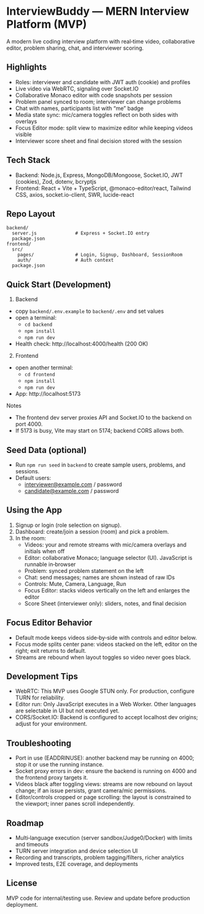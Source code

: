 # InterviewBuddy — MERN Interview Platform (MVP)

A modern live coding interview platform with real‑time video, collaborative editor, problem sharing, chat, and interviewer scoring.

## Highlights
- Roles: interviewer and candidate with JWT auth (cookie) and profiles
- Live video via WebRTC, signaling over Socket.IO
- Collaborative Monaco editor with code snapshots per session
- Problem panel synced to room; interviewer can change problems
- Chat with names, participants list with “me” badge
- Media state sync: mic/camera toggles reflect on both sides with overlays
- Focus Editor mode: split view to maximize editor while keeping videos visible
- Interviewer score sheet and final decision stored with the session

## Tech Stack
- Backend: Node.js, Express, MongoDB/Mongoose, Socket.IO, JWT (cookies), Zod, dotenv, bcryptjs
- Frontend: React + Vite + TypeScript, @monaco-editor/react, Tailwind CSS, axios, socket.io-client, SWR, lucide-react

## Repo Layout
```
backend/
  server.js              # Express + Socket.IO entry
  package.json
frontend/
  src/
    pages/               # Login, Signup, Dashboard, SessionRoom
    auth/                # Auth context
  package.json
```

## Quick Start (Development)
1) Backend
- copy `backend/.env.example` to `backend/.env` and set values
- open a terminal:
  - `cd backend`
  - `npm install`
  - `npm run dev`
- Health check: http://localhost:4000/health (200 OK)

2) Frontend
- open another terminal:
  - `cd frontend`
  - `npm install`
  - `npm run dev`
- App: http://localhost:5173

Notes
- The frontend dev server proxies API and Socket.IO to the backend on port 4000.
- If 5173 is busy, Vite may start on 5174; backend CORS allows both.

## Seed Data (optional)
- Run `npm run seed` in `backend` to create sample users, problems, and sessions.
- Default users:
  - interviewer@example.com / password
  - candidate@example.com / password

## Using the App
1) Signup or login (role selection on signup).
2) Dashboard: create/join a session (room) and pick a problem.
3) In the room:
   - Videos: your and remote streams with mic/camera overlays and initials when off
   - Editor: collaborative Monaco; language selector (UI). JavaScript is runnable in‑browser
   - Problem: synced problem statement on the left
   - Chat: send messages; names are shown instead of raw IDs
   - Controls: Mute, Camera, Language, Run
   - Focus Editor: stacks videos vertically on the left and enlarges the editor
   - Score Sheet (interviewer only): sliders, notes, and final decision

## Focus Editor Behavior
- Default mode keeps videos side‑by‑side with controls and editor below.
- Focus mode splits center pane: videos stacked on the left, editor on the right; exit returns to default.
- Streams are rebound when layout toggles so video never goes black.

## Development Tips
- WebRTC: This MVP uses Google STUN only. For production, configure TURN for reliability.
- Editor run: Only JavaScript executes in a Web Worker. Other languages are selectable in UI but not executed yet.
- CORS/Socket.IO: Backend is configured to accept localhost dev origins; adjust for your environment.

## Troubleshooting
- Port in use (EADDRINUSE): another backend may be running on 4000; stop it or use the running instance.
- Socket proxy errors in dev: ensure the backend is running on 4000 and the frontend proxy targets it.
- Videos black after toggling views: streams are now rebound on layout change; if an issue persists, grant camera/mic permissions.
- Editor/controls cropped or page scrolling: the layout is constrained to the viewport; inner panes scroll independently.

## Roadmap
- Multi‑language execution (server sandbox/Judge0/Docker) with limits and timeouts
- TURN server integration and device selection UI
- Recording and transcripts, problem tagging/filters, richer analytics
- Improved tests, E2E coverage, and deployments

## License
MVP code for internal/testing use. Review and update before production deployment.

